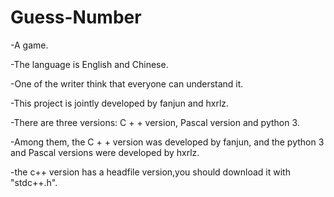 # Guess-Number
-A game.

-The language is English and Chinese.

-One of the writer think that everyone can understand it.

-This project is jointly developed by fanjun and hxrlz.

-There are three versions: C + + version, Pascal version and python 3.

-Among them, the C + + version was developed by fanjun, and the python 3 and Pascal versions were developed by hxrlz.

-the c++ version has a headfile version,you should download it with "stdc++.h".
